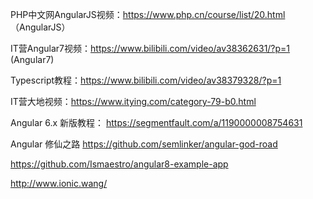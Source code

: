 PHP中文网AngularJS视频：https://www.php.cn/course/list/20.html  （AngularJS）

IT营Angular7视频：https://www.bilibili.com/video/av38362631/?p=1  (Angular7)

Typescript教程：https://www.bilibili.com/video/av38379328/?p=1

IT营大地视频：https://www.itying.com/category-79-b0.html

Angular 6.x 新版教程：	https://segmentfault.com/a/1190000008754631

Angular 修仙之路 https://github.com/semlinker/angular-god-road

https://github.com/Ismaestro/angular8-example-app

http://www.ionic.wang/